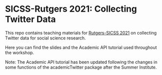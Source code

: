 # SICSS-Rutgers 2021: Collecting Twitter Data

This repo contains teaching materials for [Rutgers-SICSS 2021](https://sicss.io/2021/rutgers/) on collecting Twitter data for social science research. 

Here you can find the slides and the Academic API tutorial used throughout the workshop.

Note: The Academic API tutorial has been updated following the changes in some functions of the academicTwitter package after the Summer Institute. 




